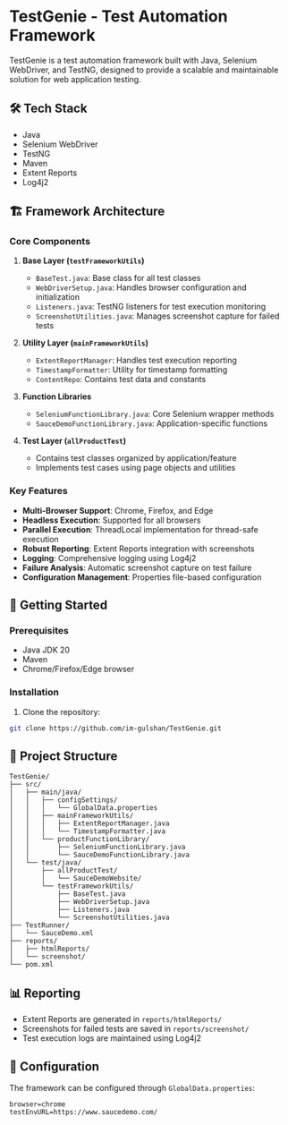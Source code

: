 # TestGenie - Test Automation Framework

TestGenie is a test automation framework built with Java, Selenium WebDriver, and TestNG, designed to provide a scalable and maintainable solution for web application testing.

## 🛠 Tech Stack

- Java
- Selenium WebDriver
- TestNG
- Maven
- Extent Reports
- Log4j2

## 🏗 Framework Architecture

### Core Components

1. **Base Layer (`testFrameworkUtils`)**
   - `BaseTest.java`: Base class for all test classes
   - `WebDriverSetup.java`: Handles browser configuration and initialization
   - `Listeners.java`: TestNG listeners for test execution monitoring
   - `ScreenshotUtilities.java`: Manages screenshot capture for failed tests

2. **Utility Layer (`mainFrameworkUtils`)**
   - `ExtentReportManager`: Handles test execution reporting
   - `TimestampFormatter`: Utility for timestamp formatting
   - `ContentRepo`: Contains test data and constants

3. **Function Libraries**
   - `SeleniumFunctionLibrary.java`: Core Selenium wrapper methods
   - `SauceDemoFunctionLibrary.java`: Application-specific functions

4. **Test Layer (`allProductTest`)**
   - Contains test classes organized by application/feature
   - Implements test cases using page objects and utilities

### Key Features

- **Multi-Browser Support**: Chrome, Firefox, and Edge
- **Headless Execution**: Supported for all browsers
- **Parallel Execution**: ThreadLocal implementation for thread-safe execution
- **Robust Reporting**: Extent Reports integration with screenshots
- **Logging**: Comprehensive logging using Log4j2
- **Failure Analysis**: Automatic screenshot capture on test failure
- **Configuration Management**: Properties file-based configuration

## 🚀 Getting Started

### Prerequisites

- Java JDK 20
- Maven
- Chrome/Firefox/Edge browser

### Installation

1. Clone the repository:
```bash
git clone https://github.com/im-gulshan/TestGenie.git
```

## 📁 Project Structure

```
TestGenie/
├── src/
│   ├── main/java/
│   │   ├── configSettings/
│   │   │   └── GlobalData.properties
│   │   ├── mainFrameworkUtils/
│   │   │   ├── ExtentReportManager.java
│   │   │   └── TimestampFormatter.java
│   │   └── productFunctionLibrary/
│   │       ├── SeleniumFunctionLibrary.java
│   │       └── SauceDemoFunctionLibrary.java
│   └── test/java/
│       ├── allProductTest/
│       │   └── SauceDemoWebsite/
│       └── testFrameworkUtils/
│           ├── BaseTest.java
│           ├── WebDriverSetup.java
│           ├── Listeners.java
│           └── ScreenshotUtilities.java
├── TestRunner/
│   └── SauceDemo.xml
├── reports/
│   ├── htmlReports/
│   └── screenshot/
└── pom.xml
```

## 📊 Reporting

- Extent Reports are generated in `reports/htmlReports/`
- Screenshots for failed tests are saved in `reports/screenshot/`
- Test execution logs are maintained using Log4j2

## 🔧 Configuration

The framework can be configured through `GlobalData.properties`:

```properties
browser=chrome
testEnvURL=https://www.saucedemo.com/
```